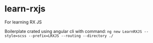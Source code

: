 # learn-rxjs
For learning RX JS

Boilerplate crated using angular cli with command: ```ng new LearnRXJS --style=scss --prefix=LRXJS --routing --directory ./```
